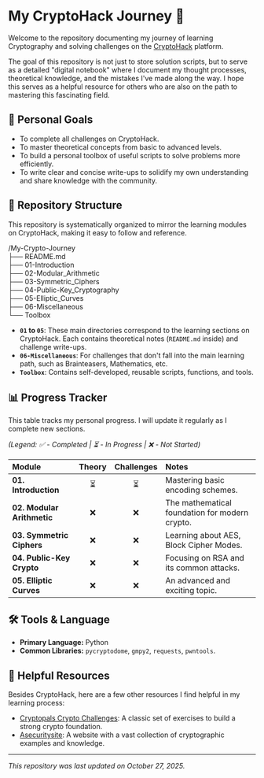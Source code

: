 # My CryptoHack Journey 🚀

Welcome to the repository documenting my journey of learning Cryptography and solving challenges on the [CryptoHack](https://cryptohack.org/) platform.

The goal of this repository is not just to store solution scripts, but to serve as a detailed "digital notebook" where I document my thought processes, theoretical knowledge, and the mistakes I've made along the way. I hope this serves as a helpful resource for others who are also on the path to mastering this fascinating field.

## 🎯 Personal Goals

* To complete all challenges on CryptoHack.
* To master theoretical concepts from basic to advanced levels.
* To build a personal toolbox of useful scripts to solve problems more efficiently.
* To write clear and concise write-ups to solidify my own understanding and share knowledge with the community.

## 📂 Repository Structure

This repository is systematically organized to mirror the learning modules on CryptoHack, making it easy to follow and reference.

/My-Crypto-Journey  
├── README.md  
├── 01-Introduction  
├── 02-Modular_Arithmetic  
├── 03-Symmetric_Ciphers  
├── 04-Public-Key_Cryptography  
├── 05-Elliptic_Curves  
├── 06-Miscellaneous  
└── Toolbox


* **`01` to `05`**: These main directories correspond to the learning sections on CryptoHack. Each contains theoretical notes (`README.md` inside) and challenge write-ups.
* **`06-Miscellaneous`**: For challenges that don't fall into the main learning path, such as Brainteasers, Mathematics, etc.
* **`Toolbox`**: Contains self-developed, reusable scripts, functions, and tools.

## 📊 Progress Tracker

This table tracks my personal progress. I will update it regularly as I complete new sections.

*(Legend: ✅ - Completed | ⏳ - In Progress | ❌ - Not Started)*

| Module | Theory | Challenges | Notes |
| :--- | :---: | :---: | :--- |
| **01. Introduction** | ⏳ | ⏳ | Mastering basic encoding schemes. |
| **02. Modular Arithmetic** | ❌ | ❌ | The mathematical foundation for modern crypto. |
| **03. Symmetric Ciphers** | ❌ | ❌ | Learning about AES, Block Cipher Modes. |
| **04. Public-Key Crypto** | ❌ | ❌ | Focusing on RSA and its common attacks. |
| **05. Elliptic Curves** | ❌ | ❌ | An advanced and exciting topic. |

## 🛠️ Tools & Language

* **Primary Language:** Python
* **Common Libraries:** `pycryptodome`, `gmpy2`, `requests`, `pwntools`.

## 🔗 Helpful Resources

Besides CryptoHack, here are a few other resources I find helpful in my learning process:
* [Cryptopals Crypto Challenges](https://cryptopals.com/): A classic set of exercises to build a strong crypto foundation.
* [Asecuritysite](https://asecuritysite.com/): A website with a vast collection of cryptographic examples and knowledge.

---
*This repository was last updated on October 27, 2025.*